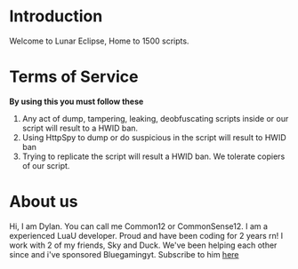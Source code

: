 # Introduction
Welcome to Lunar Eclipse, Home to 1500 scripts.
# Terms of Service
**By using this you must follow these**
1. Any act of dump, tampering, leaking, deobfuscating scripts inside or our script will result to a HWID ban.
2. Using HttpSpy to dump or do suspicious in the script will result to HWID ban
3. Trying to replicate the script will result a HWID ban. We tolerate copiers of our script.
# About us
Hi, I am Dylan. You can call me Common12 or CommonSense12. I am a experienced LuaU developer. Proud and have been coding for 2 years rn!
I work with 2 of my friends, Sky and Duck. We've been helping each other since and i've sponsored Bluegamingyt. Subscribe to him [here](https://www.youtube.com/@epicplayz1975)
   
